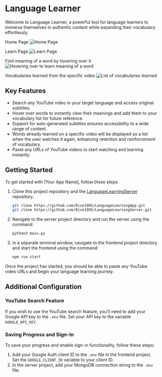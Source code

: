 # Language Learner

Welcome to Language Learner, a powerful tool for language learners to immerse themselves in authentic content while expanding their vocabulary effortlessly.

Home Page
![Home Page](https://i.ibb.co/kxzy28K/language-learner-homepage.png)

Learn Page
![Learn Page](https://i.ibb.co/vcgpLMd/language-learner-learnpage.png)

Find meaning of a word by hovering over it
![Hovering over to learn meaning of a word](https://i.ibb.co/xqkPFgb/language-learner-learnpage-wordmeaning.png)

Vocabularies learned from the specific video
![List of vocabularies learned](https://i.ibb.co/vq5qSZs/language-learner-learnpage-vocabularylist.png)

## Key Features
- Search any YouTube video in your target language and access original subtitles.
- Hover over words to instantly view their meanings and add them to your vocabulary list for future reference.
- Support for auto-generated subtitles ensures accessibility to a wide range of content.
- Words already learned on a specific video will be displayed as a list when the user watches it again, enhancing retention and reinforcement of vocabulary.
- Paste any URLs of YouTube videos to start watching and learning instantly.


## Getting Started
To get started with [Your App Name], follow these steps:

1. Clone this project repository and the [LanguageLearningServer](https://github.com/Dive1995/LanguageLearningServer.git) repository.
    ```bash
    git clone https://github.com/Dive1995/LanguageLearningApp.git
    git clone https://github.com/Dive1995/LanguageLearningServer.git
    ```
2. Navigate to the server project directory and run the server using the command:
    ```bash
    python3 main.py
    ```
3. In a separate terminal window, navigate to the frontend project directory and start the frontend using the command:
    ```bash
    npm run start
    ```
Once the project has started, you should be able to paste any YouTube video URLs and begin your language learning journey.


## Additional Configuration

### YouTube Search Feature
If you wish to use the YouTube search feature, you'll need to add your Google API key to the `.env` file. Set your API key to the variable `GOOGLE_API_KEY`.

### Saving Progress and Sign-In
To save your progress and enable sign-in functionality, follow these steps:

1. Add your Google Auth client ID to the `.env` file in the frontend project. Set the `GOOGLE_CLIENT_ID` variable to your client ID.
2. In the server project, add your MongoDB connection string to the `.env` file.

